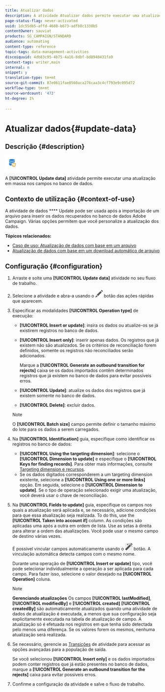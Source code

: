 ```yaml
---
title: Atualizar dados
description: A atividade Atualizar dados permite executar uma atualização em massa nos campos do banco de dados.
page-status-flag: never-activated
uuid: 1dc55db5-affd-4688-b673-adfb8c1338b5
contentOwner: sauviat
products: SG_CAMPAIGN/STANDARD
audience: automating
content-type: reference
topic-tags: data-management-activities
discoiquuid: 4db83c95-4b75-4a16-8dbf-bd8940431fa9
context-tags: writer,main
internal: n
snippet: y
translation-type: tm+mt
source-git-commit: 87e0611fae0560aca276caa3c4cf793e9c095d72
workflow-type: tm+mt
source-wordcount: '472'
ht-degree: 1%

---
```



# Atualizar dados{#update-data}

## Descrição {#description}

![](assets/data_update.png)

A **[!UICONTROL Update data]** atividade permite executar uma atualização em massa nos campos no banco de dados.

## Contexto de utilização {#context-of-use}

A atividade de dados **** Update pode ser usada após a importação de um arquivo para inserir os dados recuperados no banco de dados Adobe Campaign. Várias opções permitem que você personalize a atualização dos dados.

**Tópicos relacionados:**

* [Caso de uso: Atualização de dados com base em um arquivo](../../automating/using/update-database-file.md)
* [Atualização de dados com base em um download automático de arquivo](../../automating/using/update-data-automatic-download.md)

## Configuração {#configuration}

1. Arraste e solte uma **[!UICONTROL Update data]** atividade no seu fluxo de trabalho.
1. Selecione a atividade e abra-a usando o ![](assets/edit_darkgrey-24px.png) botão das ações rápidas que aparecem.
1. Especificar as modalidades **[!UICONTROL Operation type]** de execução:

   * **[!UICONTROL Insert or update]**: insira os dados ou atualize-os se já existirem registros no banco de dados.
   * **[!UICONTROL Insert only]**: inserir apenas dados. Os registros que já existem não são atualizados. Se os critérios de reconciliação forem definidos, somente os registros não reconciliados serão adicionados.

      Marque a **[!UICONTROL Generate an outbound transition for rejects]** caixa se os dados importados contêm determinados registros que já existem no banco de dados para evitar possíveis erros.

   * **[!UICONTROL Update]**: atualize os dados dos registros que já existem somente no banco de dados.
   * **[!UICONTROL Delete]**: excluir dados.
   >[!NOTE]
   >
   >O **[!UICONTROL Batch size]** campo permite definir o tamanho máximo do lote para os dados a serem carregados.

1. Na **[!UICONTROL Identification]** guia, especifique como identificar os registros no banco de dados:

   * **[!UICONTROL Using the targeting dimension]**: selecione o **[!UICONTROL Dimension to update]** e especifique o **[!UICONTROL Keys for finding records]**. Para obter mais informações, consulte [Targeting dimension e recursos](../../automating/using/query.md#targeting-dimensions-and-resources).
   * Se os dados digitados corresponderem a um targeting dimension existente, selecione a **[!UICONTROL Using one or more links]** opção. Em seguida, selecione o **[!UICONTROL Dimension to update]**.
   Se o tipo de operação selecionado exigir uma atualização, você deverá usar o chave de reconciliação.

1. Na **[!UICONTROL Fields to update]** guia, especifique os campos nos quais a atualização será aplicada e, se necessário, adicione condições para que essa atualização seja realizada. To do this, use the **[!UICONTROL Taken into account if]** column. As condições são aplicadas uma após a outra em ordem de lista. Use as setas à direita para alterar a ordem das atualizações. Você pode usar o mesmo campo de destino várias vezes.

   É possível vincular campos automaticamente usando o ![](assets/wkf_magic_wand-24px.png) botão. A vinculação automática detecta campos com o mesmo nome.

   Durante uma operação de **[!UICONTROL Insert or update]** tipo, você pode selecionar individualmente a operação a ser aplicada para cada campo. Para fazer isso, selecione o valor desejado na **[!UICONTROL Operation]** coluna.

   >[!NOTE]
   >
   >**Gerenciando atualizações** Os campos **[!UICONTROL lastModified]**, **[!UICONTROL modifiedBy]** e **[!UICONTROL created]** **[!UICONTROL createdBy]** são automaticamente atualizados quando uma atividade de dados de atualização é executada, a menos que sua configuração seja explicitamente executada na tabela de atualização de campo. A atualização só é efetuada nos registros em que tenha sido detectada pelo menos uma diferença. Se os valores forem os mesmos, nenhuma atualização será realizada.

1. Se necessário, gerencie as [Transições](../../automating/using/activity-properties.md) de atividade para acessar as opções avançadas para a população de saída.

   Se você selecionou **[!UICONTROL Insert only]** e os dados importados podem conter registros que já estão presentes no banco de dados, marque a **[!UICONTROL Generate an outbound transition for the rejects]** caixa para evitar possíveis erros.

1. Confirme a configuração da atividade e salve o fluxo de trabalho.
